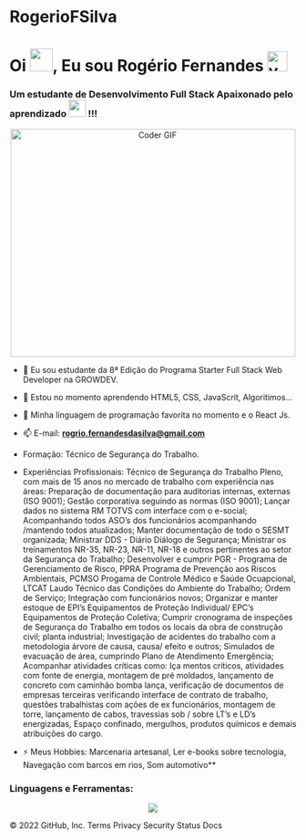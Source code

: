 # RogerioFSilva

<h1>Oi <img src="https://github.com/TheDudeThatCode/TheDudeThatCode/blob/master/Assets/Hi.gif"  height="40">, Eu sou Rogério Fernandes <img src="https://camo.githubusercontent.com/8dd1044426df54e4ae42f9df9d1957f058c02333f8776e66dc6d371a442529af/68747470733a2f2f656d6f6a69732e736c61636b6d6f6a69732e636f6d2f656d6f6a69732f696d616765732f313539333535353338392f393537392f626c6f625f657863697465642e6769663f31353933353535333839" alt="yo"  height="35" /></h1>

<h3>Um estudante de Desenvolvimento Full Stack Apaixonado pelo aprendizado <img src="https://media.giphy.com/media/WUlplcMpOCEmTGBtBW/giphy.gif" width="30"> !!!</h3>
<p align="center">
<a href="#"><img src="https://media.giphy.com/media/SWoSkN6DxTszqIKEqv/giphy.gif" alt="Coder GIF" width="500" height="400"></a>
</p>

- 🌱 Eu sou estudante da 8ª Edição do Programa Starter Full Stack Web Developer na GROWDEV.

- 🌱 Estou no momento aprendendo HTML5, CSS, JavaScrit, Algoritimos...

- 🌱 Minha linguagem de programação favorita no momento e o React Js.

- 📫 E-mail: **rogrio.fernandesdasilva@gmail.com**

- Formação: Técnico de Segurança do Trabalho. 

- Experiências Profissionais: 
Técnico de Segurança do Trabalho Pleno, com mais de 15 anos no mercado de trabalho com experiência nas áreas: 
Preparação de documentação para auditorias internas, externas (ISO 9001);
Gestão corporativa seguindo as normas (ISO 9001);
Lançar dados no sistema RM TOTVS com interface com o e-social;
Acompanhando todos ASO’s dos funcionários acompanhando /mantendo todos atualizados;
Manter documentação de todo o SESMT organizada;
Ministrar DDS - Diário Diálogo de Segurança;
Ministrar os treinamentos NR-35, NR-23, NR-11, NR-18 e outros pertinentes ao setor da Segurança do Trabalho;
Desenvolver e cumprir PGR - Programa de Gerenciamento de Risco, PPRA Programa de Prevenção aos Riscos Ambientais, PCMSO Progama de Controle Médico e Saúde Ocuapcional, LTCAT Laudo Técnico das Condições do Ambiente do Trabalho;
Ordem de Serviço;
Integração com funcionários novos;
Organizar e manter estoque de EPI’s Equipamentos de Proteção Individual/ EPC’s Equipamentos de Proteção Coletiva;
Cumprir cronograma de inspeções de Segurança do Trabalho em todos os locais da obra de construção civil; planta industrial;
Investigação de acidentes do trabalho com a metodologia árvore de causa, causa/ efeito e outros;
Simulados de evacuação de área, cumprindo Plano de Atendimento Emergência;
Acompanhar atividades críticas como: Iça mentos críticos, atividades com fonte de energia, montagem de pré moldados, lançamento de concreto com caminhão bomba lança, verificação de documentos de empresas terceiras verificando interface de contrato de trabalho, questões trabalhistas com ações de ex funcionários, montagem de torre, lançamento de cabos, travessias sob / sobre LT’s e LD’s energizadas, Espaço confinado, mergulhos, produtos químicos e demais atribuições do cargo. 

- ⚡ Meus Hobbies: Marcenaria artesanal, Ler e-books sobre tecnologia, Navegação com barcos em rios, Som automotivo**

<h3 align="left">Linguagens e Ferramentas:</h3>
<p align='center'>
  <img align="center" src="https://user-images.githubusercontent.com/106206470/173970504-e8ac8275-493f-4814-bae1-e118969155c9.jpg"/>

<br>


© 2022 GitHub, Inc.
Terms
Privacy
Security
Status
Docs
